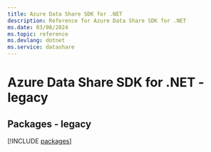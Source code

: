 ```yaml
---
title: Azure Data Share SDK for .NET
description: Reference for Azure Data Share SDK for .NET
ms.date: 03/08/2024
ms.topic: reference
ms.devlang: dotnet
ms.service: datashare
---
```

# Azure Data Share SDK for .NET - legacy
## Packages - legacy
[!INCLUDE [packages](data-share-index.md)]